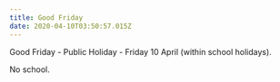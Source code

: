 ```yaml
---
title: Good Friday
date: 2020-04-10T03:50:57.015Z
---
```

Good Friday - Public Holiday - Friday 10 April (within school holidays).  

No school.